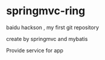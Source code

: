 springmvc-ring
==============

baidu hackson , my first git repository

create by springmvc and mybatis

Provide service for app
